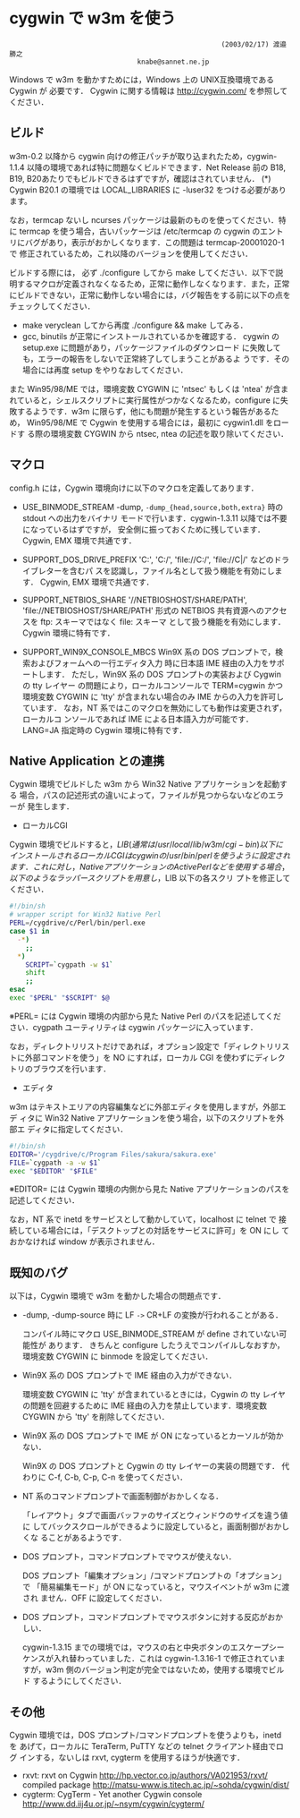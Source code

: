# cygwin で w3m を使う

```
                                                     (2003/02/17) 渡邉勝之
						        knabe@sannet.ne.jp
```

Windows で w3m を動かすためには，Windows 上の UNIX互換環境である Cygwin が
必要です．
Cygwin に関する情報は http://cygwin.com/ を参照してください．


## ビルド

w3m-0.2 以降から cygwin 向けの修正パッチが取り込まれたため，cygwin-1.1.4
以降の環境であれば特に問題なくビルドできます．Net Release 前の B18, B19, 
B20あたりでもビルドできるはずですが，確認はされていません．
 (*) Cygwin B20.1 の環境では
     LOCAL_LIBRARIES に -luser32 をつける必要があります。

なお，termcap ないし ncurses パッケージは最新のものを使ってください．特
に termcap を使う場合，古いパッケージは /etc/termcap の cygwin のエント
リにバグがあり，表示がおかしくなります．この問題は termcap-20001020-1 で
修正されているため，これ以降のバージョンを使用してください．

ビルドする際には， 必ず ./configure してから make してください．以下で説
明するマクロが定義されなくなるため，正常に動作しなくなります．また，正常
にビルドできない，正常に動作しない場合には，バグ報告をする前に以下の点を
チェックしてください．

  - make veryclean してから再度 ./configure && make してみる．
  - gcc, binutils が正常にインストールされているかを確認する．
      cygwin の setup.exe に問題があり，パッケージファイルのダウンロード
      に失敗しても，エラーの報告をしないで正常終了してしまうことがあるよ
      うです．その場合には再度 setup をやりなおしてください．

また Win95/98/ME では，環境変数 CYGWIN に 'ntsec' もしくは 'ntea' が含ま
れていると，シェルスクリプトに実行属性がつかなくなるため，configure に失
敗するようです．w3m に限らず，他にも問題が発生するという報告があるため，
Win95/98/ME で Cygwin を使用する場合には，最初に cygwin1.dll をロードす
る際の環境変数 CYGWIN から ntsec, ntea の記述を取り除いてください．


## マクロ

config.h には，Cygwin 環境向けに以下のマクロを定義してあります．

- USE_BINMODE_STREAM
  -dump, `-dump_{head,source,both,extra}` 時の stdout への出力をバイナリ
  モードで行います．cygwin-1.3.11 以降では不要になっているはずですが，
  安全側に振っておくために残しています．
  Cygwin, EMX 環境で共通です．

- SUPPORT_DOS_DRIVE_PREFIX
  'C:', 'C:/', 'file://C:/', 'file://C|/' などのドライブレターを含むパ
  スを認識し，ファイル名として扱う機能を有効にします．
  Cygwin, EMX 環境で共通です．

- SUPPORT_NETBIOS_SHARE
  '//NETBIOSHOST/SHARE/PATH', 'file://NETBIOSHOST/SHARE/PATH' 形式の
  NETBIOS 共有資源へのアクセスを ftp: スキーマではなく file: スキーマ
  として扱う機能を有効にします．
  Cygwin 環境に特有です．

- SUPPORT_WIN9X_CONSOLE_MBCS
  Win9X 系の DOS プロンプトで，検索およびフォームへの一行エディタ入力
  時に日本語 IME 経由の入力をサポートします．
  ただし，Win9X 系の DOS プロンプトの実装および Cygwin の tty レイヤー
  の問題により，ローカルコンソールで TERM=cygwin かつ環境変数 CYGWIN
  に 'tty' が含まれない場合のみ IME からの入力を許可しています．
  なお，NT 系ではこのマクロを無効にしても動作は変更されず，ローカルコ
  ンソールであれば IME による日本語入力が可能です．
  LANG=JA 指定時の Cygwin 環境に特有です．


## Native Application との連携

Cygwin 環境でビルドした w3m から Win32 Native アプリケーションを起動する
場合，パスの記述形式の違いによって，ファイルが見つからないなどのエラーが
発生します．

- ローカルCGI

Cygwin 環境でビルドすると，$LIB (通常は /usr/local/lib/w3m/cgi-bin) 以下
にインストールされるローカル CGI は cygwin の /usr/bin/perl を使うように
設定されます．これに対し，Native アプリケーションの ActivePerl などを使
用する場合，以下のようなラッパースクリプトを用意し，$LIB 以下の各スクリ
プトを修正してください．

```sh title="/usr/local/bin/winperl"
#!/bin/sh
# wrapper script for Win32 Native Perl
PERL=/cygdrive/c/Perl/bin/perl.exe
case $1 in
  -*)
    ;;
  *)
    SCRIPT=`cygpath -w $1`
    shift
    ;;
esac
exec "$PERL" "$SCRIPT" $@
```

※PERL= には Cygwin 環境の内部から見た Native Perl のパスを記述してくだ
  さい．cygpath ユーティリティは cygwin パッケージに入っています．

なお，ディレクトリリストだけであれば，オプション設定で「ディレクトリリス
トに外部コマンドを使う」を NO にすれば，ローカル CGI を使わずにディレク
トリのブラウズを行います．

- エディタ

w3m はテキストエリアの内容編集などに外部エディタを使用しますが，外部エデ
ィタに Win32 Native アプリケーションを使う場合，以下のスクリプトを外部エ
ディタに指定してください．

```sh title="/usr/local/lib/w3m/winedit"
#!/bin/sh
EDITOR='/cygdrive/c/Program Files/sakura/sakura.exe'
FILE=`cygpath -a -w $1`
exec "$EDITOR" "$FILE"
```

※EDITOR= には Cygwin 環境の内側から見た Native アプリケーションのパスを
  記述してください．

なお，NT 系で inetd をサービスとして動かしていて，localhost に telnet で
接続している場合には，「デスクトップとの対話をサービスに許可」を ON にし
ておかなければ window が表示されません．


## 既知のバグ

以下は，Cygwin 環境で w3m を動かした場合の問題点です．

- -dump, -dump-source 時に LF `->` CR+LF の変換が行われることがある．

  コンパイル時にマクロ USE_BINMODE_STREAM が define されていない可能性が
  あります．
  きちんと configure したうえでコンパイルしなおすか，環境変数 CYGWIN に 
  binmode を設定してください．

- Win9X 系の DOS プロンプトで IME 経由の入力ができない．

  環境変数 CYGWIN に 'tty' が含まれているときには，Cygwin の tty レイヤ
  の問題を回避するために IME 経由の入力を禁止しています．環境変数 CYGWIN
  から 'tty' を削除してください．

- Win9X 系の DOS プロンプトで IME が ON になっているとカーソルが効かない．

  Win9X の DOS プロンプトと Cygwin の tty レイヤーの実装の問題です．
  代わりに C-f, C-b, C-p, C-n を使ってください．

- NT 系のコマンドプロンプトで画面制御がおかしくなる．

  「レイアウト」タブで画面バッファのサイズとウィンドウのサイズを違う値に
  してバックスクロールができるように設定していると，画面制御がおかしくな
  ることがあるようです．

- DOS プロンプト，コマンドプロンプトでマウスが使えない．

  DOS プロンプト「編集オプション」/コマンドプロンプトの「オプション」で
  「簡易編集モード」が ON になっていると，マウスイベントが w3m に渡され
  ません．OFF に設定してください．

- DOS プロンプト，コマンドプロンプトでマウスボタンに対する反応がおかしい．

  cygwin-1.3.15 までの環境では，マウスの右と中央ボタンのエスケープシー
  ケンスが入れ替わっていました．これは cygwin-1.3.16-1 で修正されていま
  すが，w3m 側のバージョン判定が完全ではないため，使用する環境でビルド
  するようにしてください．


## その他

Cygwin 環境では，DOS プロンプト/コマンドプロンプトを使うよりも，inetd を
あげて，ローカルに TeraTerm, PuTTY などの telnet クライアント経由でログ
インする，ないしは rxvt, cygterm を使用するほうが快適です．

- rxvt:
    rxvt on Cygwin
      http://hp.vector.co.jp/authors/VA021953/rxvt/
    compiled package
      http://matsu-www.is.titech.ac.jp/~sohda/cygwin/dist/
- cygterm:
    CygTerm - Yet another Cygwin console
      http://www.dd.iij4u.or.jp/~nsym/cygwin/cygterm/

